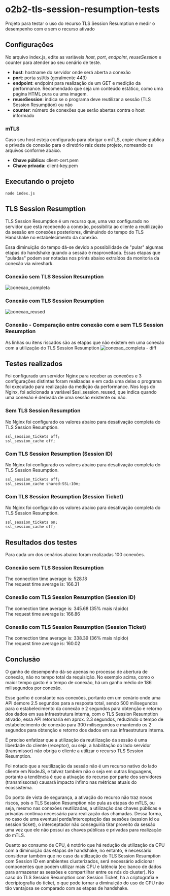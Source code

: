 # o2b2-tls-session-resumption-tests
Projeto para testar o uso do recurso TLS Session Resumption e medir o desempenho com e sem o recurso ativado

## Configurações

No arquivo index.js, edite as variáveis _host_, _port_, _endpoint_, _reuseSession_ e counter para atender ao seu cenário de teste.

* **host**: hostname do servidor onde será aberta a conexão
* **port**: porta ssl/tls (geralmente 443)
* **endpoint**: endpoint para realização de um GET e medição da performance. Recomendado que seja um conteúdo estático, como uma página HTML pura ou uma imagem.
* **reuseSession**: indica se o programa deve reutilizar a sessão (TLS Session Resumption) ou não
* **counter**: número de conexões que serão abertas contra o host informado

### mTLS
Caso seu host esteja configurado para obrigar o mTLS, copie chave pública e privada de conexão para o diretório raiz deste projeto, nomeando os arquivos conforme abaixo.

* **Chave pública:** client-cert.pem
* **Chave privada:** client-key.pem

## Executando o projeto
```
node index.js
```

## TLS Session Resumption
TLS Session Resumption é um recurso que, uma vez configurado no servidor que está recebendo a conexão, possibilita ao cliente a reutilização da sessão em conexões posteriores, diminuindo do tempo do TLS Handshake no estabelecimento da conexão.

Essa diminuição do tempo dá-se devido a possibilidade de "pular" algumas etapas do handshake quando a sessão é reaproveitada. Essas etapas que "puladas" podem ser notadas nos prints abaixo extraídos da monitoria da conexão via wireshark.

### Conexão sem TLS Session Resumption
![conexao_completa](https://github.com/ranierimazili/o2b2-tls-session-resumption-tests/assets/15436207/ccce412f-5309-4d32-84e3-e75807f6e1ef)

### Conexão com TLS Session Resumption
![conexao_reused](https://github.com/ranierimazili/o2b2-tls-session-resumption-tests/assets/15436207/fcd665a6-dc2e-4e6d-a957-3bb883b1d938)

### Conexão - Comparação entre conexão com e sem TLS Session Resumption
As linhas ou itens riscados são as etapas que não existem em uma conexão com a utilização do TLS Session Resumption
![conexao_completa - diff](https://github.com/ranierimazili/o2b2-tls-session-resumption-tests/assets/15436207/b33e9948-b170-49f5-b9a0-93a2d1fad948)

## Testes realizados

Foi configurado um servidor Nginx para receber as conexões e 3 configurações distintas foram realizadas e em cada uma delas o programa foi executado para realização da medição da performance.
Nos logs do Nginx, foi adicionada a variável $ssl_session_reused, que indica quando uma conexão é derivada de uma sessão existente ou não.

### Sem TLS Session Resumption
No Nginx foi configurado os valores abaixo para desativação completa do TLS Session Resumption.
```
ssl_session_tickets off;
ssl_session_cache off;
```

### Com TLS Session Resumption (Session ID)
No Nginx foi configurado os valores abaixo para desativação completa do TLS Session Resumption.
```
ssl_session_tickets off;
ssl_session_cache shared:SSL:10m;
```

### Com TLS Session Resumption (Session Ticket)
No Nginx foi configurado os valores abaixo para desativação completa do TLS Session Resumption.
```
ssl_session_tickets on;
ssl_session_cache off;
```

## Resultados dos testes

Para cada um dos cenários abaixo foram realizadas 100 conexões.

### Conexão sem TLS Session Resumption
The connection time average is: 528.18<br>
The request time average is: 166.31

### Conexão com TLS Session Resumption (Session ID)
The connection time average is: 345.68 (35% mais rápido)<br>
The request time average is: 166.86

### Conexão com TLS Session Resumption (Session Ticket)
The connection time average is: 338.39 (36% mais rápido)<br>
The request time average is: 160.02

## Conclusão
O ganho de desempenho dá-se apenas no processo de abertura de conexão, não no tempo total da requisição.
No exemplo acima, como o maior tempo gasto é o tempo de conexão, há um ganho médio de 186 milisegundos por conexão.

Esse ganho é constante nas conexões, portanto em um cenário onde uma API demore 2.5 segundos para a resposta total, sendo 500 milisegundos para o estabelecimento da conexão e 2 segundos para obtenção e retorno dos dados em sua infraestrutura interna, com o TLS Session Resumption ativado, essa API retornaria em aprox. 2.3 segundos, reduzindo o tempo de estabelecimento de conexão para 300 milisegundos e mantendo os 2 segundos para obtenção e retorno dos dados em sua infraestrutura interna.

É preciso enfatizar que a utilização da reutilização da sessão é uma liberdade do cliente (receptor), ou seja, a habilitação do lado servidor (transmissor) não obriga o cliente a utilizar o recurso TLS Session Resumption.

Foi notado que a reutilização da sessão não é um recurso nativo do lado cliente em NodeJS, e talvez também não o seja em outras linguagens, portanto a tendência é que a ativação do recurso por parte dos servidores (transmissoras) causará impacto ínfimo nas métricas atuais do ecossistema.

Do ponto de vista de segurança, a ativação do recurso não traz novos riscos, pois o TLS Session Resumption não pula as etapas do mTLS, ou seja, mesmo nas conexões reutilizadas, a utilização das chaves públicas e privadas continua necessária para realização das chamadas. Dessa forma, no caso de uma eventual perda/interceptação das sessões (session id ou session ticket), o interceptador não conseguiria tirar proveito da sessão uma vez que ele não possui as chaves públicas e privadas para realização do mTLS.

Quanto ao consumo de CPU, é notório que há redução de utilização da CPU com a diminuição das etapas de handshake, no entanto, é necessário considerar também que no caso da utilização do TLS Session Resumption com Session ID em ambientes clusterizados, será necessário adicionar componentes que podem utilizar mais CPU e latência (ex: banco de dados para armazenar as sessões e compartilhar entre os nós do cluster). No caso do TLS Session Resumption com Session Ticket, há a criptografia e decriptografia do ticket, o que pode tornar a diminuição do uso de CPU não tão vantajosa se comparado com as etapas de handshake.
